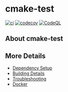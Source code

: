 # cmake-test

[![ci](https://github.com/marthinsen/cmake-test/actions/workflows/ci.yml/badge.svg)](https://github.com/marthinsen/cmake-test/actions/workflows/ci.yml)
[![codecov](https://codecov.io/gh/marthinsen/cmake-test/branch/main/graph/badge.svg)](https://codecov.io/gh/marthinsen/cmake-test)
[![CodeQL](https://github.com/marthinsen/cmake-test/actions/workflows/codeql-analysis.yml/badge.svg)](https://github.com/marthinsen/cmake-test/actions/workflows/codeql-analysis.yml)

## About cmake-test



## More Details

 * [Dependency Setup](README_dependencies.md)
 * [Building Details](README_building.md)
 * [Troubleshooting](README_troubleshooting.md)
 * [Docker](README_docker.md)
